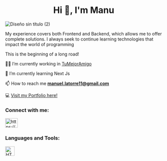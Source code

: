 <h1 align="center">Hi 👋, I'm Manu</h1>
 
![Diseño sin título (2)](https://github.com/Manuel-latorre/Manuel-latorre/assets/104037504/19ad9747-9890-4006-94a2-9b1151ea2f95)

My experience covers both Frontend and Backend, which allows me to offer complete solutions. I always seek to continue learning technologies that impact the world of programming

This is the beginning of a long road!


👨‍💻 I’m currently working in <a href="https://www.linkedin.com/company/tu-mejor-amigo/">TuMejorAmigo</a>

🌱 I’m currently learning Next Js

📫 How to reach me **manuel.latorre11@gmail.com**

💻 <a href="https://manuel-latorre.vercel.app/">Visit my Portfolio here!</a>

<h3 align="left">Connect with me:</h3>
<p align="left">
<a href="https://linkedin.com/in/https://www.linkedin.com/in/manuel-latorre-936b72223/" target="blank"><img align="center" src="https://raw.githubusercontent.com/rahuldkjain/github-profile-readme-generator/master/src/images/icons/Social/linked-in-alt.svg" alt="https://www.linkedin.com/in/manuel-latorre-936b72223/" height="30" width="40" /></a>
</p>

<h3 align="left">Languages and Tools:</h3>
<img width="30" height="30" src="https://i.postimg.cc/k4ZTzMq0/html-5-svgrepo-com.png" alt="HTML icon"/>





